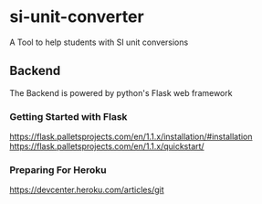 # si-unit-converter
A Tool to help students with SI unit conversions


## Backend 
The Backend is powered by python's Flask web framework

### Getting Started with Flask
https://flask.palletsprojects.com/en/1.1.x/installation/#installation
https://flask.palletsprojects.com/en/1.1.x/quickstart/


### Preparing For Heroku
https://devcenter.heroku.com/articles/git